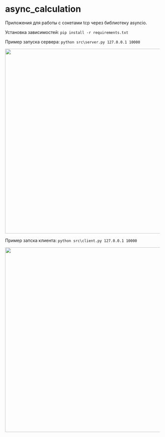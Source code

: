 # async_calculation
Приложения для работы с сокетами tcp через библиотеку asyncio. 

Установка зависимостей:
`pip install -r requirements.txt`

Пример запуска сервера:
`python src\server.py 127.0.0.1 10000`


<img src="https://user-images.githubusercontent.com/56662300/223114022-6cf02839-f8c2-4052-8e79-b99790422e89.png" width="600" />

Пример запска клиента:
`python src\client.py 127.0.0.1 10000`


<img src="(https://user-images.githubusercontent.com/56662300/223114137-d3d04da2-1b29-4812-bd39-2f92ee183553.png" width="600" />
